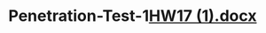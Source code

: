 # Penetration-Test-1[HW17 (1).docx](https://github.com/Sicario45/Penetration-Test-1/files/7375108/HW17.1.docx)
